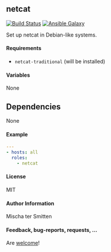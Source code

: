 ## netcat

[![Build Status](https://travis-ci.org/Oefenweb/ansible-netcat.svg?branch=master)](https://travis-ci.org/Oefenweb/ansible-netcat)
[![Ansible Galaxy](http://img.shields.io/badge/ansible--galaxy-netcat-blue.svg)](https://galaxy.ansible.com/Oefenweb/netcat)

Set up netcat in Debian-like systems.

#### Requirements

* `netcat-traditional` (will be installed)

#### Variables

None

## Dependencies

None

#### Example

```yaml
---
- hosts: all
  roles:
    - netcat
```

#### License

MIT

#### Author Information

Mischa ter Smitten

#### Feedback, bug-reports, requests, ...

Are [welcome](https://github.com/Oefenweb/ansible-netcat/issues)!
